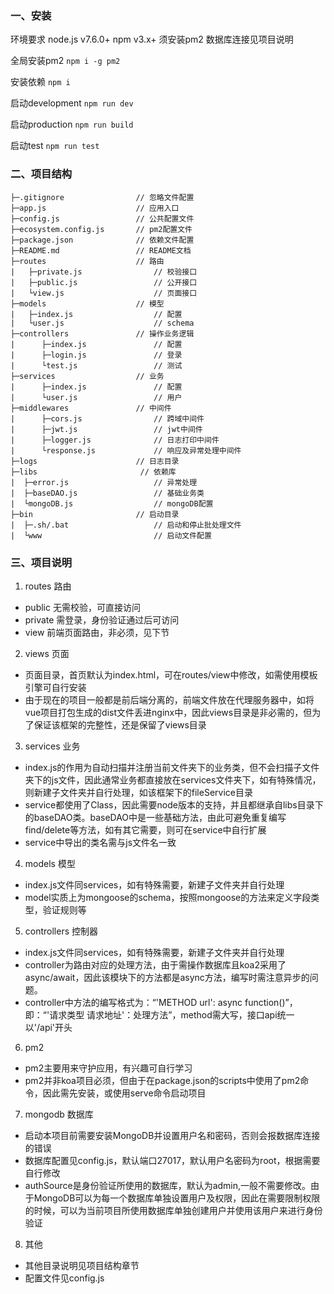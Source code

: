 ### 一、安装
环境要求
  node.js v7.6.0+
  npm v3.x+
须安装pm2
数据库连接见项目说明

全局安装pm2
```npm i -g pm2```

安装依赖
```npm i```

启动development
```npm run dev```

启动production
```npm run build```

启动test
```npm run test```

### 二、项目结构

```
├─.gitignore                // 忽略文件配置
├─app.js                    // 应用入口
├─config.js                 // 公共配置文件
├─ecosystem.config.js       // pm2配置文件
├─package.json              // 依赖文件配置
├─README.md                 // README文档
├─routes                    // 路由
|   ├─private.js                // 校验接口
|   ├─public.js                 // 公开接口
|   └view.js                    // 页面接口
├─models                    // 模型
|   ├─index.js                  // 配置
|   └user.js                    // schema
├─controllers               // 操作业务逻辑
|      ├─index.js               // 配置
|      ├─login.js               // 登录
|      └test.js                 // 测试
├─services                  // 业务
|      ├─index.js               // 配置
|      └user.js                 // 用户
├─middlewares               // 中间件
|      ├─cors.js                // 跨域中间件
|      ├─jwt.js                 // jwt中间件
|      ├─logger.js              // 日志打印中间件
|      └response.js             // 响应及异常处理中间件
├─logs                      // 日志目录
├─libs                       // 依赖库
|  ├─error.js                   // 异常处理
|  ├─baseDAO.js                 // 基础业务类
|  └mongoDB.js                  // mongoDB配置
├─bin                       // 启动目录
|  ├─.sh/.bat                   // 启动和停止批处理文件
|  └www                         // 启动文件配置

```

### 三、项目说明
1. routes 路由
  - public 无需校验，可直接访问
  - private 需登录，身份验证通过后可访问
  - view 前端页面路由，非必须，见下节

2. views 页面
  - 页面目录，首页默认为index.html，可在routes/view中修改，如需使用模板引擎可自行安装
  - 由于现在的项目一般都是前后端分离的，前端文件放在代理服务器中，如将vue项目打包生成的dist文件丢进nginx中，因此views目录是非必需的，但为了保证该框架的完整性，还是保留了views目录

3. services 业务
  - index.js的作用为自动扫描并注册当前文件夹下的业务类，但不会扫描子文件夹下的js文件，因此通常业务都直接放在services文件夹下，如有特殊情况，则新建子文件夹并自行处理，如该框架下的fileService目录
  - service都使用了Class，因此需要node版本的支持，并且都继承自libs目录下的baseDAO类。baseDAO中是一些基础方法，由此可避免重复编写find/delete等方法，如有其它需要，则可在service中自行扩展
  - service中导出的类名需与js文件名一致

4. models 模型
  - index.js文件同services，如有特殊需要，新建子文件夹并自行处理
  - model实质上为mongoose的schema，按照mongoose的方法来定义字段类型，验证规则等

5. controllers 控制器
  - index.js文件同services，如有特殊需要，新建子文件夹并自行处理
  - controller为路由对应的处理方法，由于需操作数据库且koa2采用了async/await，因此该模块下的方法都是async方法，编写时需注意异步的问题。
  - controller中方法的编写格式为：“'METHOD url': async function()”， 即：“'请求类型 请求地址'：处理方法”，method需大写，接口api统一以'/api'开头

6. pm2 
  - pm2主要用来守护应用，有兴趣可自行学习
  - pm2并非koa项目必须，但由于在package.json的scripts中使用了pm2命令，因此需先安装，或使用serve命令启动项目

7. mongodb 数据库
  - 启动本项目前需要安装MongoDB并设置用户名和密码，否则会报数据库连接的错误
  - 数据库配置见config.js，默认端口27017，默认用户名密码为root，根据需要自行修改
  - authSource是身份验证所使用的数据库，默认为admin,一般不需要修改。由于MongoDB可以为每一个数据库单独设置用户及权限，因此在需要限制权限的时候，可以为当前项目所使用数据库单独创建用户并使用该用户来进行身份验证

8. 其他
  - 其他目录说明见项目结构章节
  - 配置文件见config.js
